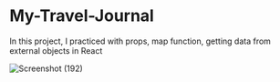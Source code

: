 # My-Travel-Journal

In this project, I practiced with props, map function, getting data from external objects in React
 
![Screenshot (192)](https://user-images.githubusercontent.com/99742834/166888332-92728707-9fa2-4e68-be76-db4115a8b53f.png)
